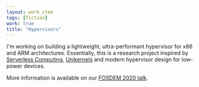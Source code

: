 ```yaml
---
layout: work_item
tags: [fiction]
work: true
title: "Hypervisors"
---
```


I'm working on building a lightweight, ultra-performant hypervisor for x86 and
ARM architectures. Essentially, this is a research project inspired by <a
href="https://www2.eecs.berkeley.edu/Pubs/TechRpts/2019/EECS-2019-3.html">Serverless
Computing</a>, <a href="http://unikernel.org/">Unikernels</a> and modern
hypervisor design for low-power devices.

More information is available on our <a
href="https://archive.fosdem.org/2020/schedule/event/vai_lightweight_virt_at_the_edge/">FOSDEM
2020 talk</a>.

